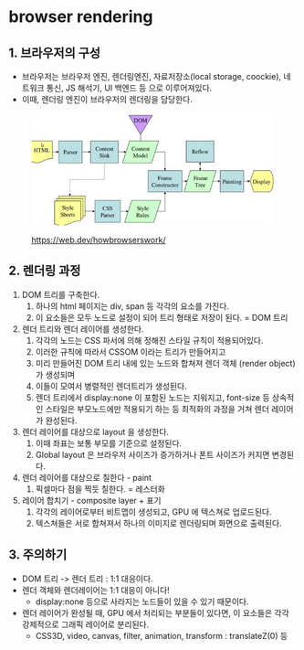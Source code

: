 # browser rendering

## 1. 브라우저의 구성&#x20;

* 브라우저는 브라우저 엔진, 렌더링엔진, 자료저장소(local storage, coockie), 네트워크 통신, JS 해석기, UI 백엔드 등 으로 이루어져있다.&#x20;
* 이때, 렌더링 엔진이 브라우저의 렌더링을 담당한다.&#x20;

<figure><img src="../../.gitbook/assets/image.png" alt=""><figcaption><p><a href="https://web.dev/howbrowserswork/">https://web.dev/howbrowserswork/</a></p></figcaption></figure>



## 2. 렌더링 과정&#x20;

1. DOM 트리를 구축한다.&#x20;
   1. 하나의 html 페이지는 div, span 등 각각의 요소를 가진다.&#x20;
   2. 이 요소들은 모두 노드로 설정이 되어 트리 형태로 저장이 된다. = DOM 트리&#x20;
2. 렌더 트리와 렌더 레이어를 생성한다.&#x20;
   1. 각각의 노드는 CSS 파서에 의해 정해진 스타일 규칙이 적용되어있다.&#x20;
   2. 이러한 규칙에 따라서 CSSOM 이라는 트리가 만들어지고&#x20;
   3. 미리 만들어진 DOM 트리 내에 있는 노드와 합쳐져 렌더 객체 (render object) 가 생성되며&#x20;
   4. 이들이 모여서 병렬적인 렌더트리가 생성된다.&#x20;
   5. 렌더 트리에서 display:none 이 포함된 노드는 지워지고, font-size 등 상속적인 스타일은 부모노드에만 적용되기 하는 등 최적화의 과정을 거쳐 렌더 레이어가 완성된다.&#x20;
3. 렌더 레이어를 대상으로 layout 을 생성한다.&#x20;
   1. 이때 좌표는 보통 부모를 기준으로 설정된다.&#x20;
   2. Global layout 은 브라우저 사이즈가 증가하거나 폰트 사이즈가 커지면 변경된다.&#x20;
4. 렌더 레이어를 대상으로 칠한다 - paint&#x20;
   1. 픽셀마다 점을 찍듯 칠한다. = 레스터화&#x20;
5. 레이어 합치기 - composite layer + 표기&#x20;
   1. 각각의 레이어로부터 비트맵이 생성되고, GPU 에 텍스쳐로 업로드된다.&#x20;
   2. 텍스쳐들은 서로 합쳐져서 하나의 이미지로 렌더링되며 화면으로 출력된다.&#x20;

## 3. 주의하기&#x20;

* DOM 트리 -> 렌더 트리 : 1:1 대응이다.
* 렌더 객체와 렌더레이어는 1:1 대응이 아니다!&#x20;
  * display:none 등으로 사라지는 노드들이 있을 수 있기 때문이다.&#x20;
* 렌더 레이어가 완성될 때, GPU 에서 처리되는 부분들이 있다면, 이 요소들은 각각 강제적으로 그래픽 레이어로 분리된다.&#x20;
  * CSS3D, video, canvas, filter, animation, transform : translateZ(0) 등&#x20;

